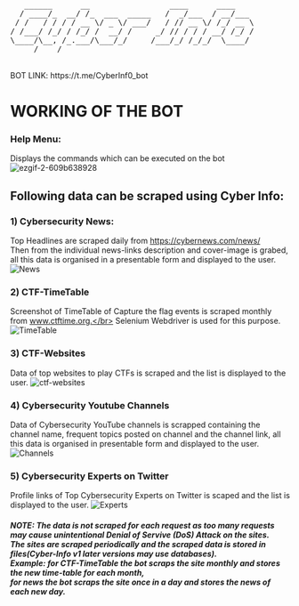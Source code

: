 <pre>
   ______      __                 ____      ____    
  / ____/_  __/ /_  ___  _____   /  _/___  / __/___ 
 / /   / / / / __ \/ _ \/ ___/   / // __ \/ /_/ __ \
/ /___/ /_/ / /_/ /  __/ /     _/ // / / / __/ /_/ /
\____/\__, /_.___/\___/_/     /___/_/ /_/_/  \____/ 
     /____/                                         
</pre>
</br>
BOT LINK: https://t.me/CyberInf0_bot
</br>

# WORKING OF THE BOT

### Help Menu: 
Displays the commands which can be executed on the bot
![ezgif-2-609b638928](https://user-images.githubusercontent.com/88927842/171376432-b228ebe1-b4d6-4432-a879-8b13dee67860.gif)

## Following data can be scraped using Cyber Info:

### 1) Cybersecurity News:
Top Headlines are scraped daily from https://cybernews.com/news/ </br> 
Then from the individual news-links description and cover-image is grabed, all this data is organised in a presentable form and displayed to the user.
![News](https://user-images.githubusercontent.com/88927842/171376461-35b784fa-dd39-450e-aca5-9ceb9449d5f4.JPG)

### 2) CTF-TimeTable
Screenshot of TimeTable of Capture the flag events is scraped monthly from www.ctftime.org.</br>
Selenium Webdriver is used for this purpose.
![TimeTable](https://user-images.githubusercontent.com/88927842/171376487-64009b86-251b-4895-9935-f4592cb3365e.JPG)

### 3) CTF-Websites
Data of top websites to play CTFs is scraped and the list is displayed to the user.
![ctf-websites](https://user-images.githubusercontent.com/88927842/171378979-8d3cb041-f5b0-4b40-8cfa-c89332912fe5.JPG)

### 4) Cybersecurity Youtube Channels
Data of Cybersecurity YouTube channels is scrapped containing the channel name, frequent topics posted on channel and the channel link, all this data is organised in presentable form and displayed to the user.
![Channels](https://user-images.githubusercontent.com/88927842/171378995-a58fbb98-8b3d-4094-a1b0-05afe531a25e.JPG)

### 5) Cybersecurity Experts on Twitter
Profile links of Top Cybersecurity Experts on Twitter is scaped and the list is displayed to the user.
![Experts](https://user-images.githubusercontent.com/88927842/171379010-5140cd10-d7bc-4888-a7ea-8996d8966539.JPG)

#### <i>NOTE: The data is not scraped for each request as too many requests may cause unintentional Denial of Servive (DoS) Attack on the sites.</br>The sites are scraped periodically and the scraped data is stored in files(Cyber-Info v1 later versions may use databases).</br>Example: for CTF-TimeTable the bot scraps the site monthly and stores the new time-table for each month,</br>for news the bot scraps the site once in a day and stores the news of each new day.</i>
